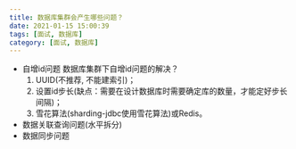 ```yaml
---
title: 数据库集群会产生哪些问题？
date: 2021-01-15 15:00:39
tags: [面试, 数据库]
category: [面试, 数据库]
---
```


* 自增id问题 
  数据库集群下自增id问题的解决？
  1. UUID(不推荐, 不能建索引)；
  2. 设置id步长(缺点：需要在设计数据库时需要确定库的数量，才能定好步长间隔)；
  3. 雪花算法(sharding-jdbc使用雪花算法)或Redis。
* 数据关联查询问题(水平拆分) 
* 数据同步问题


